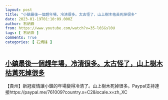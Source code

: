 ```yaml
---
layout: post
title: "小鎮最後一個趕年場，冷清很多。太古怪了，山上樹木枯黃死掉很多"
date: 2023-01-19T01:10:09.000Z
author: 石炳鋒
from: https://www.youtube.com/watch?v=35-l6SGsl0U
tags: [ 石炳锋 ]
comments: True
categories: [ 石炳锋 ]
---
```

<!--1674090609000-->
[小鎮最後一個趕年場，冷清很多。太古怪了，山上樹木枯黃死掉很多](https://www.youtube.com/watch?v=35-l6SGsl0U)
------

<div>
【貴州】新冠疫情讓小鎮的年場變得冷清了。山上樹木死掉很多。Paypal支持連接https://paypal.me/761009?country.x=C2&locale.x=zh_XC
</div>
